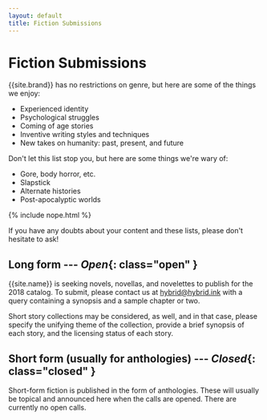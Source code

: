 ```yaml
---
layout: default
title: Fiction Submissions
---
```


# Fiction Submissions

{{site.brand}} has no restrictions on genre, but here are some of the things we enjoy:

* Experienced identity
* Psychological struggles
* Coming of age stories
* Inventive writing styles and techniques
* New takes on humanity: past, present, and future

Don't let this list stop you, but here are some things we're wary of:

* Gore, body horror, etc.
* Slapstick
* Alternate histories
* Post-apocalyptic worlds

{% include nope.html %}

If you have any doubts about your content and these lists, please don't hesitate to ask!

## Long form --- ***Open***{: class="open" }

{{site.name}} is seeking novels, novellas, and novelettes to publish for the 2018 catalog. To submit, please contact us at <hybrid@hybrid.ink> with a query containing a synopsis and a sample chapter or two.

Short story collections may be considered, as well, and in that case, please specify the unifying theme of the collection, provide a brief synopsis of each story, and the licensing status of each story.

## Short form (usually for anthologies) --- ***Closed***{: class="closed" }

Short-form fiction is published in the form of anthologies. These will usually be topical and announced here when the calls are opened. There are currently no open calls.
